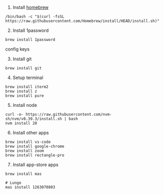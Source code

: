 1. Install [homebrew](https://brew.sh/)

```
/bin/bash -c "$(curl -fsSL https://raw.githubusercontent.com/Homebrew/install/HEAD/install.sh)"
```

2. Install 1password

```
brew install 1password
```

config keys

3. Install git

```
brew install git
```

4. Setup terminal

```
brew install iterm2
brew install z
brew install pure
```

5. Install node

```
curl -o- https://raw.githubusercontent.com/nvm-sh/nvm/v0.39.3/install.sh | bash
nvm install 20
```

6. Install other apps

```
brew install vs-code
brew install google-chrome
brew install zoom
brew install rectangle-pro
```

7. Install app-store apps

```
brew install mas

# Lungo
mas install 1263070803
```

<!-- TODO
1. download `/Users/thomas/Library/Mobile Documents/com~apple~CloudDocs/com.googlecode.iterm2.plist`

2. Install more things

```
brew install iterm
brew install zoom
brew install vs-code
brew install install google-chrome
```
-->

